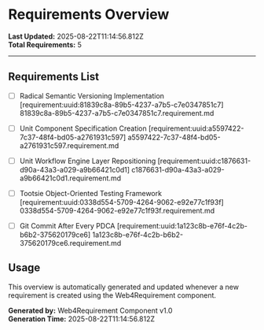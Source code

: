 # Requirements Overview

**Last Updated:** 2025-08-22T11:14:56.812Z  
**Total Requirements:** 5

---


## Requirements List

- [ ] Radical Semantic Versioning Implementation [requirement:uuid:81839c8a-89b5-4237-a7b5-c7e0347851c7] 81839c8a-89b5-4237-a7b5-c7e0347851c7.requirement.md

- [ ] Unit Component Specification Creation [requirement:uuid:a5597422-7c37-48f4-bd05-a2761931c597] a5597422-7c37-48f4-bd05-a2761931c597.requirement.md

- [ ] Unit Workflow Engine Layer Repositioning [requirement:uuid:c1876631-d90a-43a3-a029-a9b66421c0d1] c1876631-d90a-43a3-a029-a9b66421c0d1.requirement.md

- [ ] Tootsie Object-Oriented Testing Framework [requirement:uuid:0338d554-5709-4264-9062-e92e77c1f93f] 0338d554-5709-4264-9062-e92e77c1f93f.requirement.md

- [ ] Git Commit After Every PDCA [requirement:uuid:1a123c8b-e76f-4c2b-b6b2-375620179ce6] 1a123c8b-e76f-4c2b-b6b2-375620179ce6.requirement.md


## Usage

This overview is automatically generated and updated whenever a new requirement is created using the Web4Requirement component.

**Generated by:** Web4Requirement Component v1.0  
**Generation Time:** 2025-08-22T11:14:56.812Z
